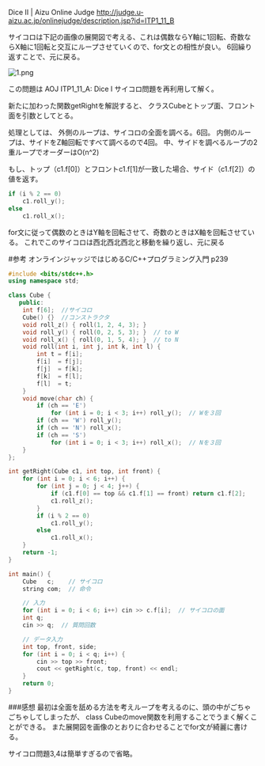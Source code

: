 <!--
title:   AOJ ITP1_11_B: Dice II サイコロ問題
tags:    AOJ,C++,競技プログラミング
id:      6d271dd7e3108479c17b
private: false
-->
Dice II | Aizu Online Judge
http://judge.u-aizu.ac.jp/onlinejudge/description.jsp?id=ITP1_11_B

サイコロは下記の画像の展開図で考える、これは偶数ならY軸に1回転、奇数ならX軸に1回転と交互にループさせていくので、for文との相性が良い。
6回繰り返すことで、元に戻る。

![1.png](https://qiita-image-store.s3.ap-northeast-1.amazonaws.com/0/44761/2ee2b9be-e2af-2bdf-1b0e-bbe762b7b185.png)

この問題は
AOJ ITP1_11_A: Dice I サイコロ問題を再利用して解く。

新たに加わった関数getRightを解説すると、
クラスCubeとトップ面、フロント面を引数としてとる。

処理としては、
外側のループは、サイコロの全面を調べる。6回。
内側のループは、サイドをZ軸回転ですべて調べるので4回。
中、サイドを調べるループの2重ループでオーダーはO(n^2)

もし、トップ（c1.f[0]）とフロントc1.f[1]が一致した場合、サイド（c1.f[2]）の値を返す。

```dice2.cpp
if (i % 2 == 0)
    c1.roll_y();
else
    c1.roll_x();
```
for文に従って偶数のときはY軸を回転させて、奇数のときはX軸を回転させている。
これでこのサイコロは西北西北西北と移動を繰り返し、元に戻る


#参考
オンラインジャッジではじめるC/C++プログラミング入門 p239

```dice2.cpp
#include <bits/stdc++.h>
using namespace std;

class Cube {
   public:
    int f[6];  //サイコロ
    Cube() {}  //コンストラクタ
    void roll_z() { roll(1, 2, 4, 3); }
    void roll_y() { roll(0, 2, 5, 3); }  // to W
    void roll_x() { roll(0, 1, 5, 4); }  // to N
    void roll(int i, int j, int k, int l) {
        int t = f[i];
        f[i]  = f[j];
        f[j]  = f[k];
        f[k]  = f[l];
        f[l]  = t;
    }
    void move(char ch) {
        if (ch == 'E')
            for (int i = 0; i < 3; i++) roll_y();  // Wを３回
        if (ch == 'W') roll_y();
        if (ch == 'N') roll_x();
        if (ch == 'S')
            for (int i = 0; i < 3; i++) roll_x();  // Nを３回
    }
};

int getRight(Cube c1, int top, int front) {
    for (int i = 0; i < 6; i++) {
        for (int j = 0; j < 4; j++) {
            if (c1.f[0] == top && c1.f[1] == front) return c1.f[2];
            c1.roll_z();
        }
        if (i % 2 == 0)
            c1.roll_y();
        else
            c1.roll_x();
    }
    return -1;
}

int main() {
    Cube   c;    // サイコロ
    string com;  // 命令

    // 入力
    for (int i = 0; i < 6; i++) cin >> c.f[i];  // サイコロの面
    int q;
    cin >> q;  // 質問回数

    // データ入力
    int top, front, side;
    for (int i = 0; i < q; i++) {
        cin >> top >> front;
        cout << getRight(c, top, front) << endl;
    }
    return 0;
}

```

###感想
最初は全面を舐める方法を考えループを考えるのに、頭の中がごちゃごちゃしてしまったが、
class Cubeのmove関数を利用することでうまく解くことができる。
また展開図を画像のとおりに合わせることでfor文が綺麗に書ける。

サイコロ問題3,4は簡単すぎるので省略。